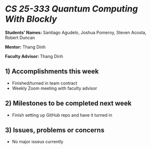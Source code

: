 # *CS 25-333 Quantum Computing With Blockly*

**Students' Names:**
 Santiago Agudelo, Joshua Pomeroy, Steven Acosta, Robert Duncan


**Mentor:**
Thang Dinh

**Faculty Advisor:**
Thang Dinh

## 1) Accomplishments this week ##
   - Finished/turned in team contract
   - Weekly Zoom meeting with faculty advisor


## 2) Milestones to be completed next week ##
   - Finish setting up GitHub repo and have it turned in

## 3) Issues, problems or concerns ##
   - No major isseus currently
   
   


